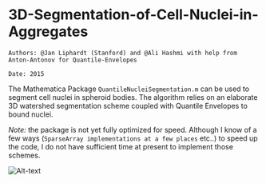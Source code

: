 # 3D-Segmentation-of-Cell-Nuclei-in-Aggregates

`Authors: @Jan Liphardt (Stanford) and @Ali Hashmi with help from Anton-Antonov for Quantile-Envelopes`

`Date: 2015`

The Mathematica Package `QuantileNucleiSegmentation.m` can be used to segment cell nuclei in spheroid bodies. The algorithm relies on an elaborate 3D watershed segmentation scheme coupled with Quantile Envelopes to bound nuclei.

*Note:* the package is not yet fully optimized for speed. Although I know of a few ways (`SparseArray implementations at a few places` etc..) to speed up the code, I do not have sufficient time at present to implement those schemes.

![Alt-text](https://user-images.githubusercontent.com/10793580/34075250-5417e288-e2c1-11e7-93d7-e2cb29103fd0.png)
